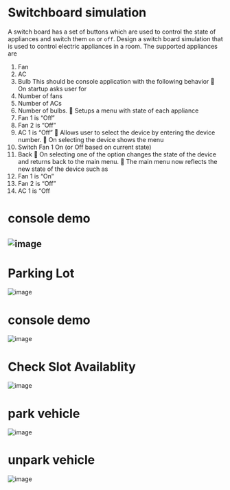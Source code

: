 # Switchboard simulation
A switch board has a set of buttons which are used to control the state of appliances and switch them
`on` or `off`.
Design a switch board simulation that is used to control electric appliances in a room. The supported
appliances are
1. Fan
2. AC
3. Bulb
This should be console application with the following behavior
 On startup asks user for
1. Number of fans
2. Number of ACs
3. Number of bulbs.
 Setups a menu with state of each appliance
1. Fan 1 is “Off”
2. Fan 2 is “Off”
3. AC 1 is “Off”
 Allows user to select the device by entering the device number.
 On selecting the device shows the menu
1. Switch Fan 1 On (or Off based on current state)
2. Back
 On selecting one of the option changes the state of the device and returns back to the main
menu.
 The main menu now reflects the new state of the device such as
1. Fan 1 is “On”
2. Fan 2 is “Off”
3. AC 1 is “Off
# console demo
![image](https://user-images.githubusercontent.com/37133049/130567887-4b4ce7c0-b956-45d8-9a51-04d8a05b409f.png)
--------------------------------------------------------------------------------------------------------------------
# Parking Lot
![image](https://user-images.githubusercontent.com/37133049/132163506-b6cc17e3-094a-470a-b256-a3a12bf2c003.png)
# console demo
![image](https://user-images.githubusercontent.com/37133049/132163568-915ee82f-4bd0-43fc-8fae-45707490e0a7.png)
# Check Slot Availablity 
![image](https://user-images.githubusercontent.com/37133049/132163612-aee3b485-28e3-4779-8f42-d1e360f67106.png)
# park vehicle 
![image](https://user-images.githubusercontent.com/37133049/132163651-a01bb7a3-8330-4166-bf64-4bc50ee185e3.png)
# unpark vehicle 
![image](https://user-images.githubusercontent.com/37133049/132163695-741aa586-abf3-4b5d-b242-6865aeff82a4.png)


